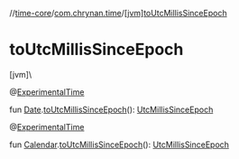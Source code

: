 //[time-core](../../index.md)/[com.chrynan.time](index.md)/[[jvm]toUtcMillisSinceEpoch]([jvm]to-utc-millis-since-epoch.md)

# toUtcMillisSinceEpoch

[jvm]\

@[ExperimentalTime](https://kotlinlang.org/api/latest/jvm/stdlib/kotlin.time/-experimental-time/index.html)

fun [Date](https://developer.android.com/reference/kotlin/java/util/Date.html).[toUtcMillisSinceEpoch]([jvm]to-utc-millis-since-epoch.md)(): [UtcMillisSinceEpoch](-utc-millis-since-epoch/index.md#1361117230%2FExtensions%2F-1191170225)

@[ExperimentalTime](https://kotlinlang.org/api/latest/jvm/stdlib/kotlin.time/-experimental-time/index.html)

fun [Calendar](https://developer.android.com/reference/kotlin/java/util/Calendar.html).[toUtcMillisSinceEpoch]([jvm]to-utc-millis-since-epoch.md)(): [UtcMillisSinceEpoch](-utc-millis-since-epoch/index.md#1361117230%2FExtensions%2F-1191170225)

